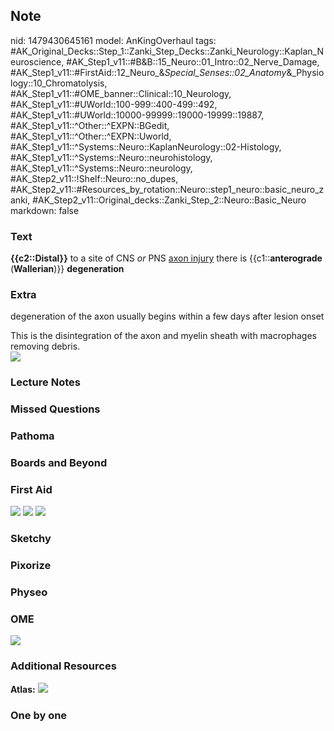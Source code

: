 ## Note
nid: 1479430645161
model: AnKingOverhaul
tags: #AK_Original_Decks::Step_1::Zanki_Step_Decks::Zanki_Neurology::Kaplan_Neuroscience, #AK_Step1_v11::#B&B::15_Neuro::01_Intro::02_Nerve_Damage, #AK_Step1_v11::#FirstAid::12_Neuro_&_Special_Senses::02_Anatomy_&_Physiology::10_Chromatolysis, #AK_Step1_v11::#OME_banner::Clinical::10_Neurology, #AK_Step1_v11::#UWorld::100-999::400-499::492, #AK_Step1_v11::#UWorld::10000-99999::19000-19999::19887, #AK_Step1_v11::^Other::^EXPN::BGedit, #AK_Step1_v11::^Other::^EXPN::Uworld, #AK_Step1_v11::^Systems::Neuro::KaplanNeurology::02-Histology, #AK_Step1_v11::^Systems::Neuro::neurohistology, #AK_Step1_v11::^Systems::Neuro::neurology, #AK_Step2_v11::!Shelf::Neuro::no_dupes, #AK_Step2_v11::#Resources_by_rotation::Neuro::step1_neuro::basic_neuro_zanki, #AK_Step2_v11::Original_decks::Zanki_Step_2::Neuro::Basic_Neuro
markdown: false

### Text
<div>
  <b>{{c2::Distal}}</b> to a site of CNS <i>or</i> PNS <u>axon
  injury</u> there is {{c1::<b>anterograde</b> (<b>Wallerian</b>)}}
  <b>degeneration</b>
</div>

### Extra
degeneration of the axon usually begins within a few days after
lesion onset
<div>
  This is the disintegration of the axon and myelin sheath with
  macrophages removing debris.
</div>
<div>
  <div><img src="paste-244409408946510.jpg"></div>
</div>

### Lecture Notes


### Missed Questions


### Pathoma


### Boards and Beyond


### First Aid
<img src="tmpklvUs_.png"> <img src="tmpSlDXY3.png"> <img src=
"tmpYjvCIi.png">

### Sketchy


### Pixorize


### Physeo


### OME
<div class="ome-widget">
  <a href=
  "https://onlinemeded.org/spa/neurology?ref=anki"><img src="_OME_AnkiFlashcards_Topic_6.png"></a>
</div>

### Additional Resources
<b>Atlas:</b> <img src="tmppAoNWV.png" class="resizer">

### One by one

